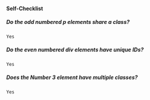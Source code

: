 #### Self-Checklist

   ##### Do the odd numbered p elements share a class?
    Yes

   ##### Do the even numbered div elements have unique IDs?
    Yes

   ##### Does the Number 3 element have multiple classes?
    Yes